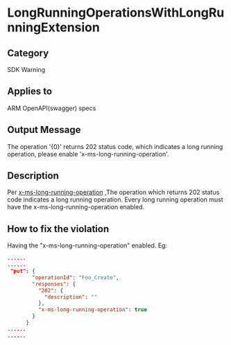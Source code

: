 # LongRunningOperationsWithLongRunningExtension

## Category

SDK Warning

## Applies to

ARM OpenAPI(swagger) specs

## Output Message

The operation '{0}' returns 202 status code, which indicates a long running operation, please enable 'x-ms-long-running-operation'.

## Description

Per [x-ms-long-running-operation](https://github.com/Azure/autorest/tree/main/docs/extensions.md#x-ms-long-running-operation) ,The operation which returns 202 status code indicates a long running operation. Every long running operation must have the x-ms-long-running-operation enabled.

## How to fix the violation

Having the "x-ms-long-running-operation" enabled.
Eg:

```json
......
......
 "put": {
        "operationId": "Foo_Create",
        "responses": {
          "202": {
            "description": ""
          },
          "x-ms-long-running-operation": true
        }
      }
......
......
```
